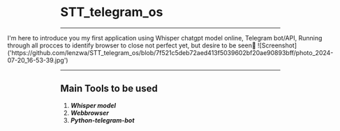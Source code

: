 # STT_telegram_os
<hr>
<div style="display:flex;justify-content:center;">
  I'm here to introduce you my first application using Whisper chatgpt model online, Telegram bot/API, Running through all procces to identify browser to close not perfect yet, but desire to be seen👀
  ![Screenshot]('https://github.com/lenzwa/STT_telegram_os/blob/7f521c5deb72aed413f5039602bf20ae90893bff/photo_2024-07-20_16-53-39.jpg')
</div>
<hr>

<div>
<h2>Main Tools to be used</h2>
  
  1. _**Whisper model**_
  2. _**Webbrowser**_
  3. _**Python-telegram-bot**_
</div>
